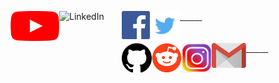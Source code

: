 <a href="https://www.youtube.com/channel/UC5TCo8gN5fILJ2sojGcOpxA"><img src="youtube_social_icon_red.png" alt="YouTube" align="left" height="48" width="78" >&nbsp;&nbsp;&nbsp;</a><a href="http://linkedin.com/in/analupadhyay1998"><img src="Linkedin-Logo-2003–2011.png" alt="LinkedIn" align="left" height="55" width="100" >&nbsp;&nbsp;&nbsp;</a><a href="https://www.facebook.com/InnovationbyAnalupadhyay/"><img src="584ac2d03ac3a570f94a666d.png" alt="Facebook" align="left" height="45" width="45" >&nbsp;&nbsp;&nbsp;</a><a href="https://twitter.com/InnovationInyou"><img src="580b57fcd9996e24bc43c53e.png" alt="Twitter" align="left" height="48" width="48" ></a>
\
\
\
<a href="https://github.com/InnovationInyou"><img src="25231.png" alt="github" align="left" height="48" width="48" >&nbsp;&nbsp;&nbsp;</a><a href="https://www.reddit.com/u/Creativeinsaan/?utm_source=share&utm_medium=ios_app&utm_name=iossmf"><img src="iDdntscPf-nfWKqzHRGFmhVxZm4hZgaKe5oyFws-yzA.png" alt="reddit" align="left" height="48" width="48" >&nbsp;&nbsp;&nbsp;</a><a href="https://instagram.com/innovationin_you?igshid=1fkp8yasn425p"><img src="7172161b580470deb78078669236d2c1.jpg" alt="Instagram" align="left" height="48" width="48" >&nbsp;&nbsp;&nbsp;</a><a href="mailto:innovationinyou06@gmail.com"><img src="5847fafdcef1014c0b5e48ce.png" alt="Instagram" align="left" height="40" width="55" ></a> 
